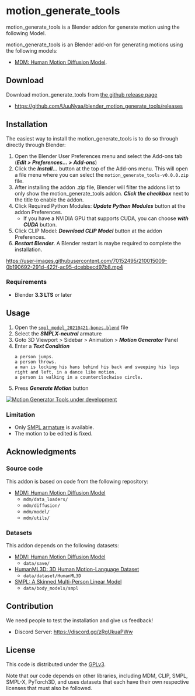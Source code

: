 # motion_generate_tools
motion_generate_tools is a Blender addon for generate motion using the following Model.

motion_generate_tools is an Blender add-on for generating motions using the following models:

- [MDM: Human Motion Diffusion Model](https://github.com/GuyTevet/motion-diffusion-model).

## Download
Download motion_generate_tools from [the github release page](https://github.com/UuuNyaa/blender_motion_generate_tools/releases)
 - https://github.com/UuuNyaa/blender_motion_generate_tools/releases

## Installation
The easiest way to install the motion_generate_tools is to do so through directly through Blender:

1. Open the Blender User Preferences menu and select the Add-ons tab (***Edit > Preferences... > Add-ons***)
2. Click the ***Install...*** button at the top of the Add-ons menu. This will open a file menu where you can select the `motion_generate_tools-v0.0.0.zip` file.
3. After installing the addon .zip file, Blender will filter the addons list to only show the motion_generate_tools addon. ***Click the checkbox*** next to the title to enable the addon.
4. Click Required Python Modules: ***Update Python Modules*** button at the addon Preferences.
    - If you have a NVIDIA GPU that supports CUDA, you can choose ***with CUDA*** button.
5. Click CLIP Model: ***Download CLIP Model*** button at the addon Preferences.
6. ***Restart Blender***. A Blender restart is maybe required to complete the installation.


https://user-images.githubusercontent.com/70152495/210015009-0b190692-291d-422f-ac95-dcebbecd97b8.mp4

### Requirements
 - Blender **3.3 LTS** or later

## Usage
1. Open the [`smpl_model_20210421-bones.blend`](./motion_generate_tools/data/smpl_model_20210421-bones.blend) file
2. Select the ***SMPLX-neutral*** armature
3. Goto 3D Viewport > Sidebar > Animation > ***Motion Generator*** Panel
4. Enter a ***Text Condition***
    ```
    a person jumps.
    a person throws.
    a man is locking his hans behind his back and sweeping his legs right and left, in a dance like motion.
    a person is walking in a counterclockwise circle.
    ```
5. Press ***Generate Motion*** button

[![Motion Generator Tools under development](https://img.youtube.com/vi/pTkn2qWfc60/0.jpg)](https://youtu.be/pTkn2qWfc60)


### Limitation
- Only [SMPL armature](./motion_generate_tools/data/smpl_model_20210421-bones.blend) is available.
- The motion to be edited is fixed.

## Acknowledgments
### Source code
This addon is based on code from the following repository:
- [MDM: Human Motion Diffusion Model](https://github.com/GuyTevet/motion-diffusion-model)
  - `mdm/data_loaders/`
  - `mdm/diffusion/`
  - `mdm/model/`
  - `mdm/utils/`

### Datasets
This addon depends on the following datasets:
- [MDM: Human Motion Diffusion Model](https://github.com/GuyTevet/motion-diffusion-model)
  - `data/save/`
- [HumanML3D: 3D Human Motion-Language Dataset](https://github.com/EricGuo5513/HumanML3D)
  - `data/dataset/HumanML3D`
- [SMPL: A Skinned Multi-Person Linear Model](https://smpl.is.tue.mpg.de/index.html)
  - `data/body_models/smpl`

## Contribution
We need people to test the installation and give us feedback!
- Discord Server: https://discord.gg/zRgUkuaPWw

## License
This code is distributed under the [GPLv3](LICENSE).

Note that our code depends on other libraries, including MDM, CLIP, SMPL, SMPL-X, PyTorch3D, and uses datasets that each have their own respective licenses that must also be followed.
